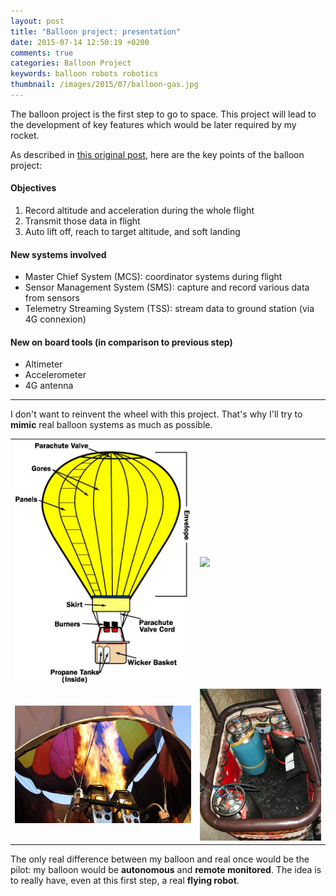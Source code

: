 ```yaml
---
layout: post
title: "Balloon project: presentation"
date: 2015-07-14 12:50:19 +0200
comments: true
categories: Balloon Project
keywords: balloon robots robotics
thumbnail: /images/2015/07/balloon-gas.jpg
---
```


The balloon project is the first step to go to space. This project will lead to the development of key features which would be later required by my rocket.

<!--more-->

As described in [this original post](/blog/2015/07/09/one-year-rocket-project/), here are the key points of the balloon project:

#### Objectives
1. Record altitude and acceleration during the whole flight
2. Transmit those data in flight
3. Auto lift off, reach to target altitude, and soft landing

#### New systems involved
- Master Chief System (MCS): coordinator systems during flight
- Sensor Management System (SMS): capture and record various data from sensors
- Telemetry Streaming System (TSS): stream data to ground station (via 4G connexion)

#### New on board tools (in comparison to previous step)
- Altimeter
- Accelerometer
- 4G antenna

---

I don't want to reinvent the wheel with this project. That's why I'll try to **mimic** real balloon systems as much as possible.

| | |
| ----------------------- | ----------------------- |
| <img src="/images/2015/07/hot-air-balloon-diagram.jpg"> | <img src="/images/2015/07/balloon_techparts.JPG"> |
| <img src="/images/2015/07/balloon-gas.jpg"> | <img src="/images/2015/07/hot-air-balloon-3.jpg"> |

The only real difference between my balloon and real once would be the pilot: my balloon would be **autonomous** and **remote monitored**.
The idea is to really have, even at this first step, a real **flying robot**.